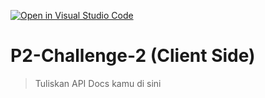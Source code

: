 [![Open in Visual Studio Code](https://classroom.github.com/assets/open-in-vscode-718a45dd9cf7e7f842a935f5ebbe5719a5e09af4491e668f4dbf3b35d5cca122.svg)](https://classroom.github.com/online_ide?assignment_repo_id=12746031&assignment_repo_type=AssignmentRepo)
# P2-Challenge-2 (Client Side)

> Tuliskan API Docs kamu di sini
